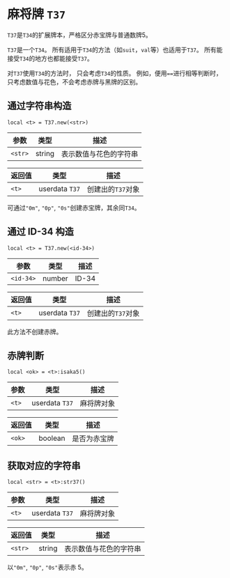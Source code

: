# 麻将牌 `T37`

`T37`是`T34`的扩展牌本，严格区分赤宝牌与普通数牌5。

`T37`是一个`T34`。
所有适用于`T34`的方法（如`suit`，`val`等）也适用于`T37`。
所有能接受`T34`的地方也都能接受`T37`。

<aside class="warning">
对<code>T37</code>使用<code>T34</code>的方法时，
只会考虑<code>T34</code>的性质。
例如，便用<code>==</code>进行相等判断时，
只考虑数值与花色，不会考虑赤牌与黑牌的区别。
</aside>

## 通过字符串构造

`local <t> = T37.new(<str>)`

参数 | 类型 | 描述
---- | ---- | ----
`<str>` | string | 表示数值与花色的字符串

返回值 | 类型 | 描述
------ | ---- | ----
`<t>`  | userdata `T37` | 创建出的`T37`对象

可通过`"0m"`, `"0p"`, `"0s"`创建赤宝牌，其余同`T34`。

## 通过 ID-34 构造

`local <t> = T37.new(<id-34>)`

参数 | 类型 | 描述
---- | ---- | ----
`<id-34>` | number | ID-34

返回值 | 类型 | 描述
------ | ---- | ----
`<t>`  | userdata `T37` | 创建出的`T37`对象

此方法不创建赤牌。

## 赤牌判断

`local <ok> = <t>:isaka5()`

参数 | 类型 | 描述
---- | ---- | ----
`<t>`  | userdata `T37` | 麻将牌对象

返回值 | 类型 | 描述
------ | ---- | ----
`<ok>` | boolean | 是否为赤宝牌

## 获取对应的字符串

`local <str> = <t>:str37()`

参数 | 类型 | 描述
---- | ---- | ----
`<t>`  | userdata `T37` | 麻将牌对象

返回值 | 类型 | 描述
------ | ---- | ----
`<str>` | string | 表示数值与花色的字符串

以`"0m"`, `"0p"`, `"0s"`表示赤 5。

